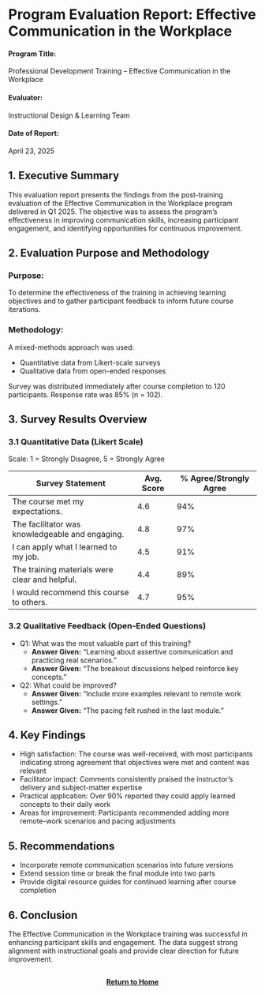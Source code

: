# Program Evaluation Report: Effective Communication in the Workplace

<h4>Program Title:</h4>Professional Development Training – Effective Communication in the Workplace
<br>
<h4>Evaluator:</h4> Instructional Design & Learning Team
<br>
<h4>Date of Report:</h4>April 23, 2025

<h2>1. Executive Summary</h2>

This evaluation report presents the findings from the post-training evaluation of the Effective Communication in the Workplace program delivered in Q1 2025. The objective was to assess the program’s effectiveness in improving communication skills, increasing participant engagement, and identifying opportunities for continuous improvement.

<h2>2. Evaluation Purpose and Methodology</h2>

<h3>Purpose:</h3>

To determine the effectiveness of the training in achieving learning objectives and to gather participant feedback to inform future course iterations.

<h3>Methodology:</h3>

A mixed-methods approach was used:
- Quantitative data from Likert-scale surveys
- Qualitative data from open-ended responses

Survey was distributed immediately after course completion to 120 participants. Response rate was 85% (n = 102).

<h2>3. Survey Results Overview</h2>

<h3>3.1 Quantitative Data (Likert Scale)</h3>

Scale: 1 = Strongly Disagree, 5 = Strongly Agree

| Survey Statement                                | Avg. Score | % Agree/Strongly Agree |
|-------------------------------------------------|------------|------------------------|
| The course met my expectations.                | 4.6        | 94%                    |
| The facilitator was knowledgeable and engaging. | 4.8        | 97%                    |
| I can apply what I learned to my job.           | 4.5        | 91%                    |
| The training materials were clear and helpful.  | 4.4        | 89%                    |
| I would recommend this course to others.        | 4.7        | 95%                    |

<h3>3.2 Qualitative Feedback (Open-Ended Questions)</h3>

- Q1: What was the most valuable part of this training?
  - <b>Answer Given:</b> “Learning about assertive communication and practicing real scenarios.”
  - <b>Answer Given:</b> “The breakout discussions helped reinforce key concepts.”
- Q2: What could be improved?
  - <b>Answer Given:</b> “Include more examples relevant to remote work settings.”
  - <b>Answer Given:</b> “The pacing felt rushed in the last module.”

<h2>4. Key Findings</h2>

- High satisfaction: The course was well-received, with most participants indicating strong agreement that objectives were met and content was relevant
- Facilitator impact: Comments consistently praised the instructor’s delivery and subject-matter expertise
- Practical application: Over 90% reported they could apply learned concepts to their daily work
- Areas for improvement: Participants recommended adding more remote-work scenarios and pacing adjustments

<h2>5. Recommendations</h2>

- Incorporate remote communication scenarios into future versions
- Extend session time or break the final module into two parts
- Provide digital resource guides for continued learning after course completion

<h2>6. Conclusion</h2>

The Effective Communication in the Workplace training was successful in enhancing participant skills and engagement. The data suggest strong alignment with instructional goals and provide clear direction for future improvement.

<h2></h2>
<p align="center">
  <a href="https://github.com/rlangc"><b>Return to Home</b></a>

